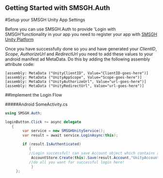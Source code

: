 ## Getting Started with SMSGH.Auth

#Setup your SMSGH Unity App Settings 

Before you can use SMSGH.Auth to provide 'Login with SMSGH'functionality in your app you need
to register your app with [SMSGH Unity Platform](https://unity.smsgh.com)

Once you have successfully done so you and have generated your *ClientID*, *Scope*, *AuthorizeUrl*
and *RedirectUrl* you need to add these values to your android manifest ad MetaData. Do this by adding the following assembly attribute code:

```
[assembly: MetaData ("UnityClientID", Value="ClientID-goes-here")]
[assembly: MetaData ("UnityAppScope", Value="Scope-goes-here")]
[assembly: MetaData ("UnityAuthorizeUrl", Value="url-goes-here")]
[assembly: MetaData ("UnityRedirectUrl", Value="url-goes-here")]
```

##Implement the Login Flow

#####Android
SomeActivity.cs

````c#
using SMSGH.Auth;

loginButton.Click += async delegate
   {
        var service = new SMSGHUnityService();
        var result = await service.LoginAsync(this);

        if (result.IsAuthenticated)
           {  
           //Login successful! can save Account object which contains access_token
            AccountStore.Create(this).Save(result.Account,"UnityAccount");
           //do all you want for successful login here! 
            }
     };
````